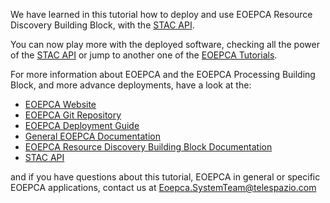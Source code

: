 We have learned in this tutorial how to deploy and use EOEPCA Resource Discovery Building Block, with the [STAC API](https://stacspec.org/en).

You can now play more with the deployed software, checking all the power of the [STAC API](https://stacspec.org/en) or jump to another one of the [EOEPCA Tutorials](https://killercoda.com/eoepca/).

For more information about EOEPCA and the EOEPCA Processing Building Block, and more advance deployments, have a look at the:
 - [EOEPCA Website](https://eoepca.org/)
 - [EOEPCA Git Repository](https://github.com/EOEPCA/)
 - [EOEPCA Deployment Guide](https://eoepca.readthedocs.io/projects/deploy/en/latest/)
 - [General EOEPCA Documentation](https://eoepca.readthedocs.io/)
 - [EOEPCA Resource Discovery Building Block Documentation](https://eoepca.readthedocs.io/projects/resource-discovery/en/latest/)
 - [STAC API](https://stacspec.org/en)

and if you have questions about this tutorial, EOEPCA in general or specific EOEPCA applications, contact us at [Eoepca.SystemTeam@telespazio.com](mailto:Eoepca.SystemTeam@telespazio.com)
